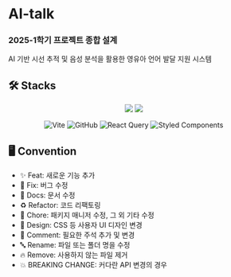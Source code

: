 # AI-talk

### 2025-1학기 프로젝트 종합 설계 
AI 기반 시선 추적 및 음성 분석을 활용한 
영유아 언어 발달 지원 시스템
<br/>

## 🛠 Stacks
<div align=center> 

  <img src="https://img.shields.io/badge/typescript-%23007ACC.svg?style=for-the-badge&logo=typescript&logoColor=white" />
  <img src="https://img.shields.io/badge/react-%2320232a.svg?style=for-the-badge&logo=react&logoColor=%2361DAFB" />

  
![Vite](https://img.shields.io/badge/vite-%23646CFF.svg?style=for-the-badge&logo=vite&logoColor=white)
![GitHub](https://img.shields.io/badge/github-%23121011.svg?style=for-the-badge&logo=github&logoColor=white)
![React Query](https://img.shields.io/badge/-React%20Query-FF4154?style=for-the-badge&logo=react%20query&logoColor=white)
![Styled Components](https://img.shields.io/badge/styled--components-DB7093?style=for-the-badge&logo=styled-components&logoColor=white)
  
</div>

## 🖥️ Convention
- ✨ Feat: 새로운 기능 추가
- 🐛 Fix: 버그 수정
- 📄 Docs: 문서 수정
- ♻️ Refactor: 코드 리팩토링
- 🔧 Chore: 패키지 매니저 수정, 그 외 기타 수정 
- 🎨 Design: CSS 등 사용자 UI 디자인 변경
- 💬 Comment: 필요한 주석 추가 및 변경
- 🔤 Rename: 파일 또는 폴더 명을 수정 
- 🔥 Remove: 사용하지 않는 파일 제거  
- 💥 BREAKING CHANGE: 커다란 API 변경의 경우

